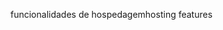<span data-ttu-id="feef3-101">funcionalidades de hospedagem</span><span class="sxs-lookup"><span data-stu-id="feef3-101">hosting features</span></span>